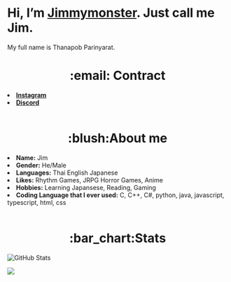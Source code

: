 # Hi, I’m [Jimmymonster](https://github.com/Jimmymonster). Just call me Jim.
My full name is Thanapob Parinyarat.

<h1 align="center">:email: Contract</h1> 
<li>  <a href="https://www.instagram.com/jimmymonster_/"><b>Instagram</b> </a> </li>
<li>  <a href="https://www.discordapp.com/users/256747450868432896/"><b>Discord</b> </a> </li>

<!---
<a href="https://www.instagram.com/jimmymonster_/">
  <img align="left" alt="Jimmymonster's Instagram" width="22px" src="https://raw.githubusercontent.com/hussainweb/hussainweb/main/icons/instagram.png" />
</a>
<a href="https://www.discordapp.com/users/256747450868432896/">
  <img align="left" alt="Jimmymonster's Discord" width="22px" src="https://raw.githubusercontent.com/hussainweb/hussainweb/main/icons/discord.svg" />
</a>
--->

<br/>


<h1 align="center">:blush:About me</h1>
<li> <b>Name:</b> Jim </li>
<li> <b>Gender:</b> He/Male </li>
<li> <b>Languages:</b> Thai English Japanese </li>
<li> <b>Likes:</b> Rhythm Games, JRPG Horror Games, Anime </li>
<li> <b>Hobbies:</b> Learning Japansese, Reading, Gaming </li>
<li> <b>Coding Language that I ever used:</b>  C, C++, C#, python, java, javascript, typescript, html, css</li>
<br/>


<!---
## Learning
<a href="#">
   <img src="languages/python.svg" alt="gamedev" style="vertical-align:top; margin:6px 4px">
</a>
<a href="#">
   <img src="languages/csharp.svg" alt="gamedev" style="vertical-align:top; margin:6px 4px">
</a>
<a href="#">
   <img src="languages/js.svg" alt="gamedev" style="vertical-align:top; margin:6px 4px">
</a>
<a href="#">
   <img src="languages/java.svg" alt="gamedev" style="vertical-align:top; margin:6px 4px">
</a>
--->
<h1 align="center">:bar_chart:Stats</h1>
<p><img src="https://github-readme-stats.vercel.app/api?username=Jimmymonster&amp;show_icons=true" alt="GitHub Stats"></p>
<p><img align="center" src="https://github-readme-stats.vercel.app/api/top-langs/?username=Jimmymonster&layout=compact&theme=buefy&hide_border=true" /></p>

<!---
Jimmymonster/Jimmymonster is a ✨ special ✨ repository because its `README.md` (this file) appears on your GitHub profile.
You can click the Preview link to take a look at your changes.
--->
